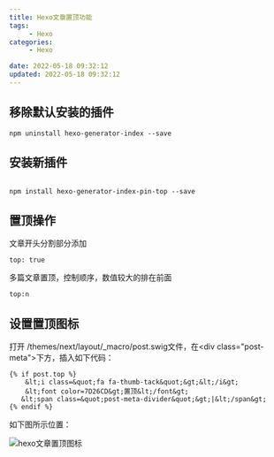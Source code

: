 ```yaml
---
title: Hexo文章置顶功能
tags: 
	 - Hexo
categories: 
	 - Hexo

date: 2022-05-18 09:32:12
updated: 2022-05-18 09:32:12
---
```


## <span id="inline-blue">移除默认安装的插件</span>
```shell
npm uninstall hexo-generator-index --save
```

## <span id="inline-blue">安装新插件</span>
```shell

npm install hexo-generator-index-pin-top --save
```

## <span id="inline-blue">置顶操作</span>
文章开头分割部分添加
```shell
top: true
```
多篇文章置顶，控制顺序，数值较大的排在前面
```shell
top:n
```

## <span id="inline-blue">设置置顶图标</span>
打开 /themes/next/layout/_macro/post.swig文件，在&lt;div class=&quot;post-meta&quot;&gt;下方，插入如下代码：
```shell
{% if post.top %}
    &lt;i class=&quot;fa fa-thumb-tack&quot;&gt;&lt;/i&gt;
    &lt;font color=7D26CD&gt;置顶&lt;/font&gt;
   &lt;span class=&quot;post-meta-divider&quot;&gt;|&lt;/span&gt;
{% endif %}
```

如下图所示位置：

![hexo文章置顶图标](/images/hexo/next/hexo_next_2021_01_10_002.png)





